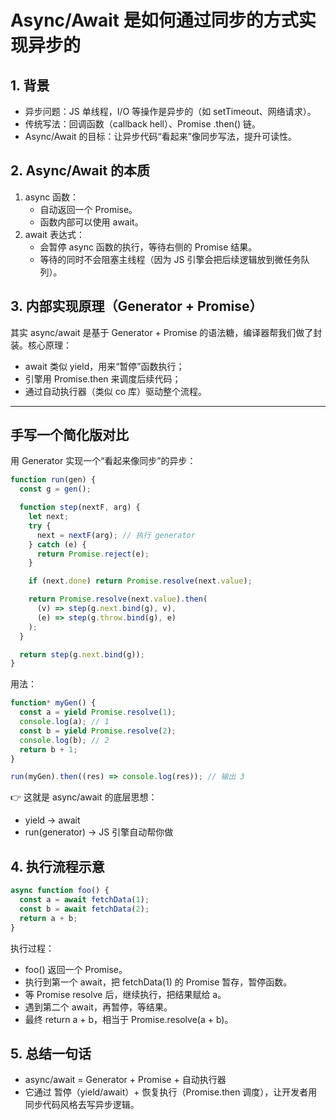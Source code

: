 # Async/Await 是如何通过同步的方式实现异步的

## 1. 背景

- 异步问题：JS 单线程，I/O 等操作是异步的（如 setTimeout、网络请求）。
- 传统写法：回调函数（callback hell）、Promise .then() 链。
- Async/Await 的目标：让异步代码“看起来”像同步写法，提升可读性。

## 2. Async/Await 的本质

1. async 函数：
   - 自动返回一个 Promise。
   - 函数内部可以使用 await。
2. await 表达式：
   - 会暂停 async 函数的执行，等待右侧的 Promise 结果。
   - 等待的同时不会阻塞主线程（因为 JS 引擎会把后续逻辑放到微任务队列）。

## 3. 内部实现原理（Generator + Promise）

其实 async/await 是基于 Generator + Promise 的语法糖，编译器帮我们做了封装。核心原理：

- await 类似 yield，用来“暂停”函数执行；
- 引擎用 Promise.then 来调度后续代码；
- 通过自动执行器（类似 co 库）驱动整个流程。

---

## 手写一个简化版对比

用 Generator 实现一个“看起来像同步”的异步：

```js
function run(gen) {
  const g = gen();

  function step(nextF, arg) {
    let next;
    try {
      next = nextF(arg); // 执行 generator
    } catch (e) {
      return Promise.reject(e);
    }

    if (next.done) return Promise.resolve(next.value);

    return Promise.resolve(next.value).then(
      (v) => step(g.next.bind(g), v),
      (e) => step(g.throw.bind(g), e)
    );
  }

  return step(g.next.bind(g));
}
```

用法：

```js
function* myGen() {
  const a = yield Promise.resolve(1);
  console.log(a); // 1
  const b = yield Promise.resolve(2);
  console.log(b); // 2
  return b + 1;
}

run(myGen).then((res) => console.log(res)); // 输出 3
```

👉 这就是 async/await 的底层思想：

- yield → await
- run(generator) → JS 引擎自动帮你做

## 4. 执行流程示意

```js
async function foo() {
  const a = await fetchData(1);
  const b = await fetchData(2);
  return a + b;
}
```

执行过程：

- foo() 返回一个 Promise。
- 执行到第一个 await，把 fetchData(1) 的 Promise 暂存，暂停函数。
- 等 Promise resolve 后，继续执行，把结果赋给 a。
- 遇到第二个 await，再暂停，等结果。
- 最终 return a + b，相当于 Promise.resolve(a + b)。

## 5. 总结一句话

- async/await = Generator + Promise + 自动执行器
- 它通过 暂停（yield/await）+ 恢复执行（Promise.then 调度），让开发者用同步代码风格去写异步逻辑。
